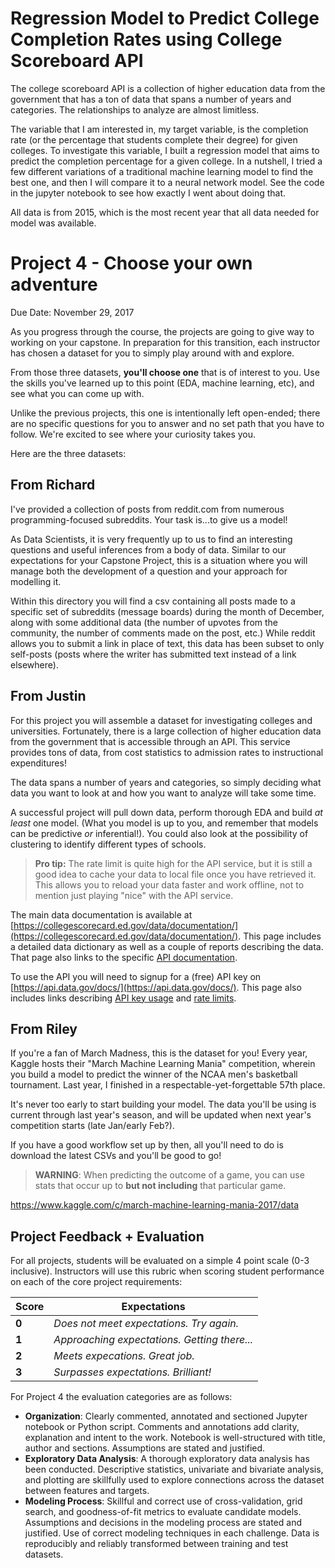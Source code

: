 # Regression Model to Predict College Completion Rates using College Scoreboard API

The college scoreboard API is a collection of higher education data from the government that has a ton of data that spans a number of years and categories. The relationships to analyze are almost limitless.

The variable that I am interested in, my target variable, is the completion rate (or the percentage that students complete their degree) for given colleges. To investigate this variable, I built a regression model that aims to predict the completion percentage for a given college. In a nutshell, I tried a few different variations of a traditional machine learning model to find the best one, and then I will compare it to a neural network model. See the code in the jupyter notebook to see how exactly I went about doing that.

All data is from 2015, which is the most recent year that all data needed for model was available.



# Project 4 - Choose your own adventure

Due Date: November 29, 2017

As you progress through the course, the projects are going to give way to working on your capstone. In preparation for this transition, each instructor has chosen a dataset for you to simply play around with and explore.

From those three datasets, **you'll choose one** that is of interest to you. Use the skills you've learned up to this point (EDA, machine learning, etc), and see what you can come up with.

Unlike the previous projects, this one is intentionally left open-ended; there are no specific questions for you to answer and no set path that you have to follow. We're excited to see where your curiosity takes you.

Here are the three datasets:

## From Richard
I've provided a collection of posts from reddit.com from numerous programming-focused subreddits. Your task is...to give us a model!

As Data Scientists, it is very frequently up to us to find an interesting questions and useful inferences from a body of data. Similar to our expectations for your Capstone Project, this is a situation where you will manage both the development of a question and your approach for modelling it.

Within this directory you will find a csv containing all posts made to a specific set of subreddits (message boards) during the month of December, along with some additional data (the number of upvotes from the community, the number of comments made on the post, etc.) While reddit allows you to submit a link in place of text, this data has been subset to only self-posts (posts where the writer has submitted text instead of a link elsewhere).

## From Justin
For this project you will assemble a dataset for investigating colleges and universities.  Fortunately, there is a large collection of higher education data from the government that is accessible through an API.  This service provides tons of data, from cost statistics to admission rates to instructional expenditures!

The data spans a number of years and categories, so simply deciding what data you want to look at and how you want to analyze will take some time.

A successful project will pull down data, perform thorough EDA and build *at least* one model.  (What you model is up to you, and remember that models can be predictive *or* inferential!).  You could also look at the possibility of clustering to identify different types of schools.

> **Pro tip:** The rate limit is quite high for the API service, but it is still a good idea to cache your data to local file once you have retrieved it.  This allows you to reload your data faster and work offline, not to mention just playing "nice" with the API service.

The main data documentation is available at [https://collegescorecard.ed.gov/data/documentation/](https://collegescorecard.ed.gov/data/documentation/). This page includes a detailed data dictionary as well as a couple of reports describing the data.  That page also links to the specific [API documentation](https://github.com/RTICWDT/open-data-maker/blob/master/API.md).

To use the API you will need to signup for a (free) API key on [https://api.data.gov/docs/](https://api.data.gov/docs/).  This page also includes links describing [API key usage](https://api.data.gov/docs/api-key/) and [rate limits](https://api.data.gov/docs/rate-limits/).

## From Riley
If you're a fan of March Madness, this is the dataset for you! Every year, Kaggle hosts their "March Machine Learning Mania" competition, wherein you build a model to predict the winner of the NCAA men's basketball tournament. Last year, I finished in a respectable-yet-forgettable 57th place.

It's never too early to start building your model. The data you'll be using is current through last year's season, and will be updated when next year's competition starts (late Jan/early Feb?).

If you have a good workflow set up by then, all you'll need to do is download the latest CSVs and you'll be good to go!

> **WARNING**: When predicting the outcome of a game, you can use stats that occur up to **but not including** that particular game.

https://www.kaggle.com/c/march-machine-learning-mania-2017/data

## Project Feedback + Evaluation

For all projects, students will be evaluated on a simple 4 point scale (0-3 inclusive). Instructors will use this rubric when scoring student performance on each of the core project requirements:

Score | Expectations
----- | ------------
**0** | _Does not meet expectations. Try again._
**1** | _Approaching expectations. Getting there..._
**2** | _Meets expecations. Great job._
**3** | _Surpasses expectations. Brilliant!_

For Project 4 the evaluation categories are as follows:

- **Organization**:	Clearly commented, annotated and sectioned Jupyter notebook or Python script. Comments and annotations add clarity, explanation and intent to the work. Notebook is well-structured with title, author and sections. Assumptions are stated and justified.
- **Exploratory Data Analysis**: A thorough exploratory data analysis has been conducted. Descriptive statistics, univariate and bivariate analysis, and plotting are skillfully used to explore connections across the dataset between features and targets.
- **Modeling Process**: Skillful and correct use of cross-validation, grid search, and goodness-of-fit metrics to evaluate candidate models. Assumptions and decisions in the modeling process are stated and justified. Use of correct modeling techniques in each challenge. Data is reproducibly and reliably transformed between training and test datasets.
